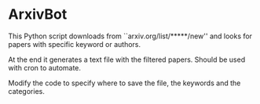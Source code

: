 # ArxivBot

This Python script downloads from ``arxiv.org/list/*****/new'' and looks for papers with specific keyword or authors.

At the end it generates a text file with the filtered papers. Should be used with cron to automate.

Modify the code to specify where to save the file, the keywords and the categories.